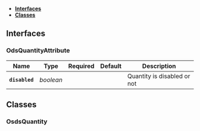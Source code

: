 * [**Interfaces**](#interfaces)
* [**Classes**](#classes)

## Interfaces

### OdsQuantityAttribute
|Name | Type | Required | Default | Description|
|---|---|:---:|---|---|
|**`disabled`** | _boolean_ |  |  | Quantity is disabled or not|

## Classes

### OsdsQuantity